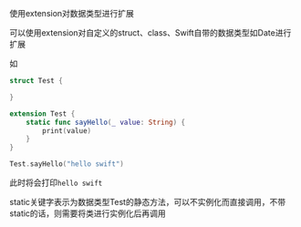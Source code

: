 使用extension对数据类型进行扩展

可以使用extension对自定义的struct、class、Swift自带的数据类型如Date进行扩展

如
```Swift
struct Test {

}

extension Test {
    static func sayHello(_ value: String) {
        print(value)
    }
}

Test.sayHello("hello swift")
```
此时将会打印``hello swift``

static关键字表示为数据类型Test的静态方法，可以不实例化而直接调用，不带static的话，则需要将类进行实例化后再调用

